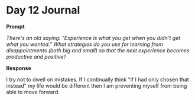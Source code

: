 # Day 12 Journal

**Prompt**

_There's an old saying: "Experience is what you get when you didn't get what you wanted." What strategies do you use for learning from disappointments (both big and small) so that the next experience becomes productive and positive?_

**Response**

I try not to dwell on mistakes. If I continually think "if I had only chosen that instead" my life would be different then I am preventing myself from being able to move forward.


